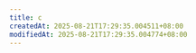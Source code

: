 ```yaml
---
title: c
createdAt: 2025-08-21T17:29:35.004511+08:00
modifiedAt: 2025-08-21T17:29:35.004774+08:00
---
```



